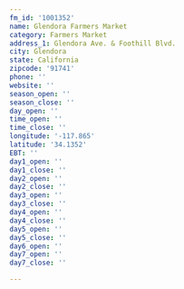 ```yaml
---
fm_id: '1001352'
name: Glendora Farmers Market
category: Farmers Market
address_1: Glendora Ave. & Foothill Blvd.
city: Glendora
state: California
zipcode: '91741'
phone: ''
website: ''
season_open: ''
season_close: ''
day_open: ''
time_open: ''
time_close: ''
longitude: '-117.865'
latitude: '34.1352'
EBT: ''
day1_open: ''
day1_close: ''
day2_open: ''
day2_close: ''
day3_open: ''
day3_close: ''
day4_open: ''
day4_close: ''
day5_open: ''
day5_close: ''
day6_open: ''
day7_open: ''
day7_close: ''

---
```

